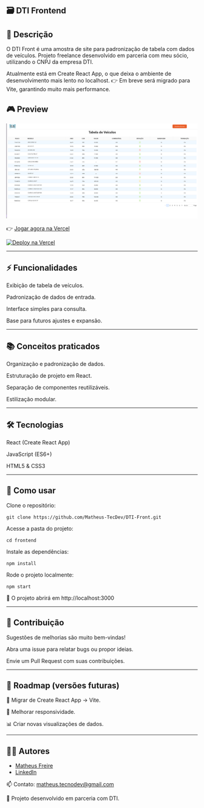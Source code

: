 ## 🗃️ DTI Frontend

## 📖 Descrição

O DTI Front é uma amostra de site para padronização de tabela com dados de veículos.
Projeto freelance desenvolvido em parceria com meu sócio, utilizando o CNPJ da empresa DTI.

Atualmente está em Create React App, o que deixa o ambiente de desenvolvimento mais lento no localhost.
👉 Em breve será migrado para Vite, garantindo muito mais performance.

## 🎮 Preview  

![Preview do Jogo](public/assets/image.png)

👉 [Jogar agora na Vercel](https://site-tabela-dti-frontend.vercel.app/)

[![Deploy na Vercel](https://vercel.com/button)](https://site-tabela-dti-frontend.vercel.app/)

---

## ⚡ Funcionalidades

Exibição de tabela de veículos.

Padronização de dados de entrada.

Interface simples para consulta.

Base para futuros ajustes e expansão.

---

## 📚 Conceitos praticados

Organização e padronização de dados.

Estruturação de projeto em React.

Separação de componentes reutilizáveis.

Estilização modular.

---

## 🛠️ Tecnologias


React (Create React App)

JavaScript (ES6+)

HTML5 & CSS3

---

## 🚀 Como usar

Clone o repositório:

	git clone https://github.com/Matheus-TecDev/DTI-Front.git


Acesse a pasta do projeto:

	cd frontend


Instale as dependências:

	npm install


Rode o projeto localmente:

	npm start


📍 O projeto abrirá em http://localhost:3000

---

## 🤝 Contribuição

Sugestões de melhorias são muito bem-vindas!

Abra uma issue para relatar bugs ou propor ideias.

Envie um Pull Request com suas contribuições.

---

## 📌 Roadmap (versões futuras)

🔄 Migrar de Create React App → Vite.

📱 Melhorar responsividade.

📊 Criar novas visualizações de dados.

---

## 👨‍💻 Autores

- [Matheus Freire](https://github.com/Matheus-TecDev)  
- [LinkedIn](https://www.linkedin.com/in/matheus-freire-martins-da-costa-318622376/) 
 
📫 Contato: matheus.tecnodev@gmail.com

🤝 Projeto desenvolvido em parceria com DTI.
